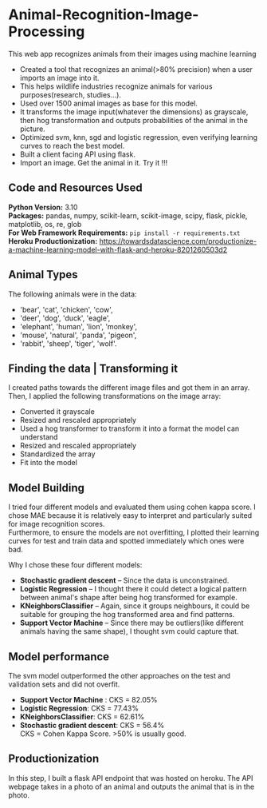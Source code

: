 # Animal-Recognition-Image-Processing
This web app recognizes animals from their images using machine learning

* Created a tool that recognizes an animal(>80% precision) when a user imports an image into it. 
* This helps wildlife industries recognize animals for various purposes(research, studies...).
* Used over 1500 animal images as base for this model.
* It transforms the image input(whatever the dimensions) as grayscale, then hog transformation and outputs probabilities of the animal in the picture.
* Optimized svm, knn, sgd and logistic regression, even verifying learning curves to reach the best model.
* Built a client facing API using flask. 
* Import an image. Get the animal in it. Try it !!!


## Code and Resources Used 
**Python Version:** 3.10  
**Packages:** pandas, numpy, scikit-learn, scikit-image, scipy, flask, pickle, matplotlib, os, re, glob          
**For Web Framework Requirements:**  ```pip install -r requirements.txt```   
**Heroku Productionization:** https://towardsdatascience.com/productionize-a-machine-learning-model-with-flask-and-heroku-8201260503d2

## Animal Types
The following animals were in the data:
* 'bear', 'cat', 'chicken', 'cow', 
* 'deer', 'dog', 'duck', 'eagle',
* 'elephant', 'human', 'lion', 'monkey', 
* 'mouse', 'natural', 'panda', 'pigeon',
* 'rabbit', 'sheep', 'tiger', 'wolf'.

## Finding the data | Transforming it
I created paths towards the different image files and got them in an array.
Then, I applied the following transformations on the image array:
* Converted it grayscale
* Resized and rescaled appropriately
* Used a hog transformer to transform it into a format the model can understand
* Resized and rescaled appropriately
* Standardized the array
* Fit into the model

## Model Building 

I tried four different models and evaluated them using cohen kappa score. I chose MAE because it is relatively easy to interpret and particularly suited for image recognition scores.   
Furthermore, to ensure the models are not overfitting, I plotted their learning curves for test and train data and spotted immediately which ones were bad.

Why I chose these four different models:
*	**Stochastic gradient descent** – Since the data is unconstrained.
*	**Logistic Regression** – I thought there it could detect a logical pattern between animal's shape after being hog transformed for example.
*	**KNeighborsClassifier** – Again, since it groups neighbours, it could be suitable for grouping the hog transformed area and find patterns.
*	**Support Vector Machine** – Since there may be outliers(like different animals having the same shape), I thought svm could capture that.

## Model performance
The svm model outperformed the other approaches on the test and validation sets and did not overfit.
*	**Support Vector Machine** : CKS = 82.05%
*	**Logistic Regression**: CKS = 77.43%
*	**KNeighborsClassifier**: CKS = 62.61%
*	**Stochastic gradient descent**: CKS = 56.4%                
CKS = Cohen Kappa Score. >50% is usually good.

## Productionization 
In this step, I built a flask API endpoint that was hosted on heroku. The API webpage takes in a photo of an animal and outputs the animal that is in the photo. 
